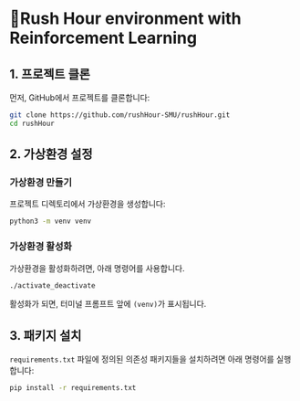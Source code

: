 # 🚦Rush Hour environment with Reinforcement Learning
















## 1. 프로젝트 클론

먼저, GitHub에서 프로젝트를 클론합니다:

```bash
git clone https://github.com/rushHour-SMU/rushHour.git
cd rushHour
```

## 2. 가상환경 설정

### 가상환경 만들기

프로젝트 디렉토리에서 가상환경을 생성합니다:

```bash
python3 -m venv venv
```

### 가상환경 활성화

가상환경을 활성화하려면, 아래 명령어를 사용합니다.

  ```bash
  ./activate_deactivate
  ```

활성화가 되면, 터미널 프롬프트 앞에 `(venv)`가 표시됩니다.

## 3. 패키지 설치

`requirements.txt` 파일에 정의된 의존성 패키지들을 설치하려면 아래 명령어를 실행합니다:

```bash
pip install -r requirements.txt
```
